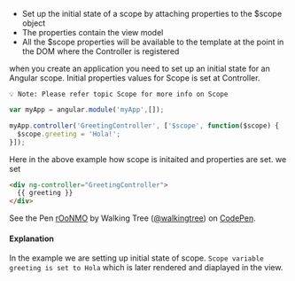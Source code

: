 * Set up the initial state of a scope by attaching properties to the $scope object
* The properties contain the view model
* All the $scope properties will be available to the template at the point in the DOM where the Controller is registered

when you create an application you need to set up an initial state for an Angular scope. Initial properties values for Scope is set at Controller.

`💡 Note: Please refer topic Scope for more info on Scope`

```js
var myApp = angular.module('myApp',[]);

myApp.controller('GreetingController', ['$scope', function($scope) {
  $scope.greeting = 'Hola!';
}]);
```
Here in the above example how scope is initaited and properties are set.
we set 
```html
<div ng-controller="GreetingController">
  {{ greeting }}
</div>
```

<p data-height="268" data-theme-id="0" data-slug-hash="rOoNMO" data-default-tab="result" data-user="walkingtree" class='codepen'>See the Pen <a href='http://codepen.io/walkingtree/pen/rOoNMO/'>rOoNMO</a> by Walking Tree (<a href='http://codepen.io/walkingtree'>@walkingtree</a>) on <a href='http://codepen.io'>CodePen</a>.</p>
<script async src="//assets.codepen.io/assets/embed/ei.js"></script>

#### Explanation
In the example we are setting up initial state of scope. `Scope variable greeting is set to Hola` which is later rendered and diaplayed in the view.
